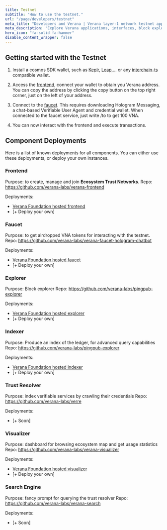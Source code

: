 ```yaml
---
title: Testnet
subtitle: "How to use the testnet."
url: "/page/developers/testnet"
meta_title: "Developers and Verana | Verana layer-1 network testnet apps and dashboards"
meta_description: "Explore Verana applications, interfaces, block explorers, visualizers, faucet, get URLs of deployed applications and deploy your own instances, and learn how to create or join ecosystems within the network."
hero_icon: "fa-solid fa-hammer"
disable_content_wrapper: false
---
```


## Getting started with the Testnet

1. Install a cosmos SDK wallet, such as [Keplr](https://www.keplr.app/), [Leap](https://www.leapwallet.io/),... or any [interchain-ts](https://github.com/hyperweb-io/interchain-kit) compatible wallet.

2. Access the [frontend](https://app.testnet.verana.network), connect your wallet to obtain you Verana address. You can copy the address by clicking the copy button on the top right corner, just on the left of your address.

3. Connect to the [faucet](https://faucet-vs.testnet.verana.network/invitation). This requires downloading Hologram Messaging, a chat-based Verifiable User Agent and credential wallet. When connected to the faucet service, just write /to <your verana address> to get 100 VNA.

4. You can now interact with the frontend and execute transactions.

## Component Deployments

Here is a list of known deployments for all components. You can either use these deployments, or deploy your own instances.

### Frontend

Purpose: to create, manage and join **Ecosystem Trust Networks**.
Repo: https://github.com/verana-labs/verana-frontend

Deployments:

- [Verana Foundation hosted frontend](https://app.testnet.verana.network)
- [+ Deploy your own]

### Faucet

Purpose: to get airdropped VNA tokens for interacting with the testnet.
Repo: https://github.com/verana-labs/verana-faucet-hologram-chatbot

Deployments:

- [Verana Foundation hosted faucet](https://faucet-vs.testnet.verana.network/invitation)
- [+ Deploy your own]

### Explorer

Purpose: Block explorer
Repo: https://github.com/verana-labs/pingpub-explorer

Deployments:

- [Verana Foundation hosted explorer](https://explorer.testnet.verana.network)
- [+ Deploy your own]

### Indexer

Purpose: Produce an index of the ledger, for advanced query capabilities
Repo: https://github.com/verana-labs/pingpub-explorer

Deployments:

- [Verana Foundation hosted indexer](https://idx.testnet.verana.network)
- [+ Deploy your own]

### Trust Resolver

Purpose: index verifiable services by crawling their credentials
Repo: https://github.com/verana-labs/verre

Deployments:

- [+ Soon]

### Visualizer

Purpose: dashboard for browsing ecosystem map and get usage statistics
Repo: https://github.com/verana-labs/verana-visualizer

Deployments:

- [Verana Foundation hosted visualizer](https://vis.testnet.verana.network)
- [+ Deploy your own]

### Search Engine

Purpose: fancy prompt for querying the trust resolver
Repo: https://github.com/verana-labs/verana-search

Deployments:

- [+ Soon]

